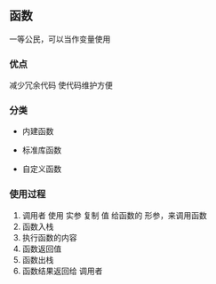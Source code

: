 ##  函数
一等公民，可以当作变量使用

###   优点
减少冗余代码
使代码维护方便


###   分类
* 内建函数

* 标准库函数

* 自定义函数


###   使用过程
1. 调用者 使用 实参 复制 值 给函数的 形参，来调用函数
2. 函数入栈 
3. 执行函数的内容
4. 函数返回值 
5. 函数出栈
6. 函数结果返回给 调用者 
